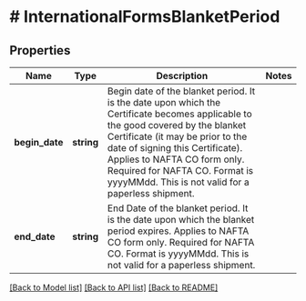 # # InternationalFormsBlanketPeriod

## Properties

Name | Type | Description | Notes
------------ | ------------- | ------------- | -------------
**begin_date** | **string** | Begin date of the blanket period. It is the date upon which the Certificate becomes applicable to the good covered by the blanket Certificate (it may be prior to the date of signing this Certificate).  Applies to NAFTA CO form only. Required for NAFTA CO. Format is yyyyMMdd. This is not valid for a paperless shipment. |
**end_date** | **string** | End Date of the blanket period. It is the date upon which the blanket period expires.  Applies to NAFTA CO form only. Required for NAFTA CO. Format is yyyyMMdd.  This is not valid for a paperless shipment. |

[[Back to Model list]](../../README.md#models) [[Back to API list]](../../README.md#endpoints) [[Back to README]](../../README.md)
